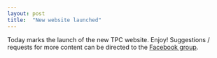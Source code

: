 ```yaml
---
layout: post
title:  "New website launched"
---
```

Today marks the launch of the new TPC website. Enjoy! Suggestions / requests for more content can be directed to the [Facebook group](https://www.facebook.com/pages/Thames-Punting-Club/306282322727882?sk=timeline).

